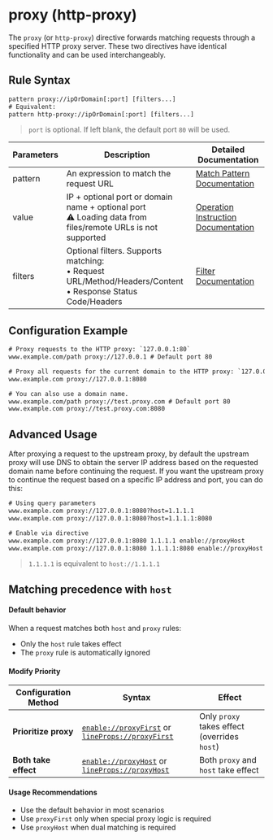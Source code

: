 # proxy (http-proxy)
The `proxy` (or `http-proxy`) directive forwards matching requests through a specified HTTP proxy server. These two directives have identical functionality and can be used interchangeably.

## Rule Syntax
``` txt
pattern proxy://ipOrDomain[:port] [filters...]
# Equivalent:
pattern http-proxy://ipOrDomain[:port] [filters...]
```
> `port` is optional. If left blank, the default port `80` will be used.

| Parameters | Description | Detailed Documentation |
| ------- | ------------------------------------------------------------ | ------------------------- |
| pattern | An expression to match the request URL | [Match Pattern Documentation](./pattern) |
| value | IP + optional port or domain name + optional port<br/>⚠️ Loading data from files/remote URLs is not supported | [Operation Instruction Documentation](./operation) |
| filters | Optional filters. Supports matching:<br/>• Request URL/Method/Headers/Content<br/>• Response Status Code/Headers | [Filter Documentation](./filters) |

## Configuration Example
``` txt
# Proxy requests to the HTTP proxy: `127.0.0.1:80`
www.example.com/path proxy://127.0.0.1 # Default port 80

# Proxy all requests for the current domain to the HTTP proxy: `127.0.0.1:8080`
www.example.com proxy://127.0.0.1:8080

# You can also use a domain name.
www.example.com/path proxy://test.proxy.com # Default port 80
www.example.com proxy://test.proxy.com:8080
```

## Advanced Usage
After proxying a request to the upstream proxy, by default the upstream proxy will use DNS to obtain the server IP address based on the requested domain name before continuing the request. If you want the upstream proxy to continue the request based on a specific IP address and port, you can do this:
``` txt
# Using query parameters
www.example.com proxy://127.0.0.1:8080?host=1.1.1.1
www.example.com proxy://127.0.0.1:8080?host=1.1.1.1:8080

# Enable via directive
www.example.com proxy://127.0.0.1:8080 1.1.1.1 enable://proxyHost
www.example.com proxy://127.0.0.1:8080 1.1.1.1:8080 enable://proxyHost
````
> `1.1.1.1` is equivalent to `host://1.1.1.1`

## Matching precedence with `host`

#### Default behavior

When a request matches both `host` and `proxy` rules:
- Only the `host` rule takes effect
- The `proxy` rule is automatically ignored

#### Modify Priority
| Configuration Method | Syntax | Effect |
|---------|------|------|
| **Prioritize proxy** | [`enable://proxyFirst`](./enable) or [`lineProps://proxyFirst`](./lineProps) | Only `proxy` takes effect (overrides `host`) |
| **Both take effect** | [`enable://proxyHost`](./enable) or [`lineProps://proxyHost`](./lineProps) | Both `proxy` and `host` take effect |

#### Usage Recommendations
- Use the default behavior in most scenarios
- Use `proxyFirst` only when special proxy logic is required
- Use `proxyHost` when dual matching is required

